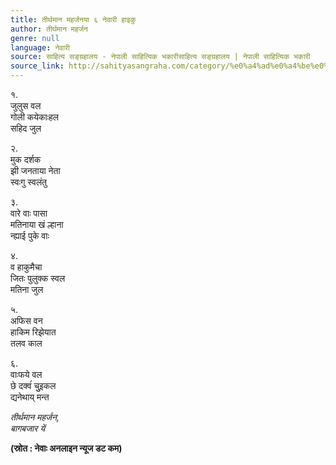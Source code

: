 ```yaml
---
title: तीर्थमान महर्जनया ६ नेवारी हाइकु
author: तीर्थमान महर्जन
genre: null
language: नेवारी
source: साहित्य सङ्ग्रहालय - नेपाली साहित्यिक भकारीसाहित्य सङ्ग्रहालय | नेपाली साहित्यिक भकारी
source_link: http://sahityasangraha.com/category/%e0%a4%ad%e0%a4%be%e0%a4%b7%e0%a4%be-%e0%a4%ad%e0%a4%be%e0%a4%b7%e0%a5%80-%e0%a4%b8%e0%a4%be%e0%a4%b9%e0%a4%bf%e0%a4%a4%e0%a5%8d%e0%a4%af/%e0%a4%a8%e0%a5%87%e0%a4%b5%e0%a4%be%e0%a4%b0%e0%a5%80-%e0%a4%b0%e0%a4%9a%e0%a4%a8%e0%a4%be/
---
```


१.  
जुलुस वल  
गोली कयेकाःहल  
सहिद जुल

२.  
मुक दर्शक  
झी जनताया नेता  
स्वःगु स्वलंतु

३.  
वारे वाः पासा  
मतिनाया खं ल्हाना  
न्ह्याई पुके वाः

४.  
व हाकुमैचा  
जितः पुलुक्क स्वल  
मतिना जुल

५.  
अफिस वन  
हाकिम रिझेयात  
तलव काल

६.  
वाःफये वल  
छे दक्वंं चुुइकल  
द्यनेथाय् मन्त

*तीर्थमान महर्जन,  
बागबजार यें*

**(स्रोत : नेवाः अनलाइन न्यूज डट कम)**
